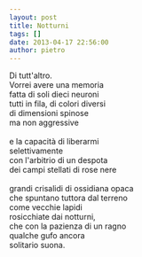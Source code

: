 ```yaml
---
layout: post
title: Notturni
tags: []
date: 2013-04-17 22:56:00
author: pietro
---
```

Di tutt'altro.<br/>Vorrei avere una memoria<br/>fatta di soli dieci neuroni<br/>tutti in fila, di colori diversi<br/>di dimensioni spinose<br/>ma non aggressive<br/><br/>e la capacità di liberarmi<br/>selettivamente<br/>con l'arbitrio di un despota<br/>dei campi stellati di rose nere<br/><br/>grandi crisalidi di ossidiana opaca<br/>che spuntano tuttora dal terreno<br/>come vecchie lapidi<br/>rosicchiate dai notturni,<br/>che con la pazienza di un ragno<br/>qualche gufo ancora<br/>solitario suona.
